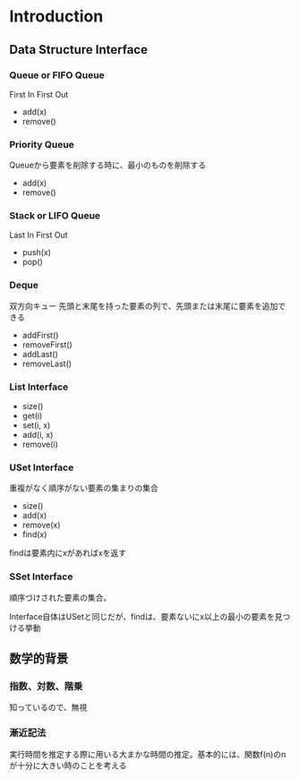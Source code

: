 # Introduction

## Data Structure Interface

### Queue or FIFO Queue

First In First Out

* add(x)
* remove()

### Priority Queue

Queueから要素を削除する時に、最小のものを削除する

* add(x)
* remove()

### Stack or LIFO Queue

Last In First Out

* push(x)
* pop()

### Deque
双方向キュー 先頭と末尾を持った要素の列で、先頭または末尾に要素を追加できる

* addFirst()
* removeFirst()
* addLast()
* removeLast()

### List Interface

* size()
* get(i)
* set(i, x)
* add(i, x)
* remove(i)

### USet Interface

重複がなく順序がない要素の集まりの集合

* size()
* add(x)
* remove(x)
* find(x)

findは要素内にxがあればxを返す

### SSet Interface

順序づけされた要素の集合。

Interface自体はUSetと同じだが、findは、要素ないにx以上の最小の要素を見つける挙動

## 数学的背景

### 指数、対数、階乗

知っているので、無視

### 漸近記法

実行時間を推定する際に用いる大まかな時間の推定。基本的には、関数f(n)のnが十分に大きい時のことを考える


